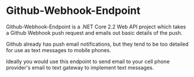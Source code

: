 # Github-Webhook-Endpoint

Github-Webhook-Endpoint is a .NET Core 2.2 Web API project which takes a Github Webhook push request and emails out basic details of the push.

Github already has push email notifications, but they tend to be too detailed for use as text messages to mobile phones.

Ideally you would use this endpoint to send email to your cell phone provider's email to text gateway to implement text messages.
